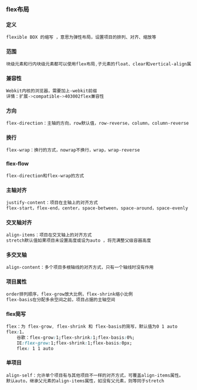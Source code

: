 ### flex布局

#### 定义

```css
flexible BOX 的缩写 ，意思为弹性布局，设置项目的排列、对齐、缩放等
```

#### 范围

```css
块级元素和行内块级元素都可以使用flex布局,子元素的float、clear和vertical-align属性将失效
```

#### 兼容性

```css
Webkit内核的浏览器，需要加上-webkit前缀
详情：扩展->compatible->403002flex兼容性
```

#### 方向

```css
flex-direction：主轴的方向，row默认值，row-reverse，column，column-reverse
```

#### 换行

```css
flex-wrap：换行的方式，nowrap不换行，wrap，wrap-reverse
```

#### flex-flow

```css
flex-direction和flex-wrap的方式
```

#### 主轴对齐

```css
justify-content：项目在主轴上的对齐方式
flex-start，flex-end，center，space-between，space-around，space-evenly
```

#### 交叉轴对齐

```css
align-items：项目在交叉轴上的对齐方式
stretch默认值如果项目未设置高度或设为auto ，将充满整父级容器高度
```

#### 多交叉轴

```css
align-content：多个项目多根轴线的对齐方式，只有一个轴线时没有作用
```

#### 项目属性

```css
order排列顺序，flex-grow放大比例，flex-shrink缩小比例
flex-basis在分配多余空间之前，项目占据的主轴空间
```

#### flex简写

```css
flex：为 flex-grow, flex-shrink 和 flex-basis的简写，默认值为0 1 auto
flex:1，
    谷歌：flex-grow:1;flex-shrink:1;flex-basis:0%;
    IE:flex-grow:1;flex-shrink:1;flex-basis:0px;
    flex: 1 1 auto
```

#### 单项目

```css
align-self：允许单个项目有与其他项目不一样的对齐方式，可覆盖align-items属性。
默认auto，继承父元素的align-items属性，如没有父元素，则等同于stretch
```



